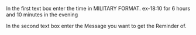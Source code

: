 In the first text box enter the time in MILITARY FORMAT. ex-18:10 for 6 hours and 10 minutes in the evening

In the second text box enter the Message you want to get the Reminder of.
